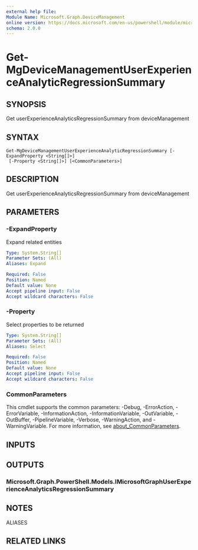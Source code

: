 ```yaml
---
external help file:
Module Name: Microsoft.Graph.DeviceManagement
online version: https://docs.microsoft.com/en-us/powershell/module/microsoft.graph.devicemanagement/get-mgdevicemanagementuserexperienceanalyticregressionsummary
schema: 2.0.0
---
```


# Get-MgDeviceManagementUserExperienceAnalyticRegressionSummary

## SYNOPSIS
Get userExperienceAnalyticsRegressionSummary from deviceManagement

## SYNTAX

```
Get-MgDeviceManagementUserExperienceAnalyticRegressionSummary [-ExpandProperty <String[]>]
 [-Property <String[]>] [<CommonParameters>]
```

## DESCRIPTION
Get userExperienceAnalyticsRegressionSummary from deviceManagement

## PARAMETERS

### -ExpandProperty
Expand related entities

```yaml
Type: System.String[]
Parameter Sets: (All)
Aliases: Expand

Required: False
Position: Named
Default value: None
Accept pipeline input: False
Accept wildcard characters: False
```

### -Property
Select properties to be returned

```yaml
Type: System.String[]
Parameter Sets: (All)
Aliases: Select

Required: False
Position: Named
Default value: None
Accept pipeline input: False
Accept wildcard characters: False
```

### CommonParameters
This cmdlet supports the common parameters: -Debug, -ErrorAction, -ErrorVariable, -InformationAction, -InformationVariable, -OutVariable, -OutBuffer, -PipelineVariable, -Verbose, -WarningAction, and -WarningVariable. For more information, see [about_CommonParameters](http://go.microsoft.com/fwlink/?LinkID=113216).

## INPUTS

## OUTPUTS

### Microsoft.Graph.PowerShell.Models.IMicrosoftGraphUserExperienceAnalyticsRegressionSummary

## NOTES

ALIASES

## RELATED LINKS

